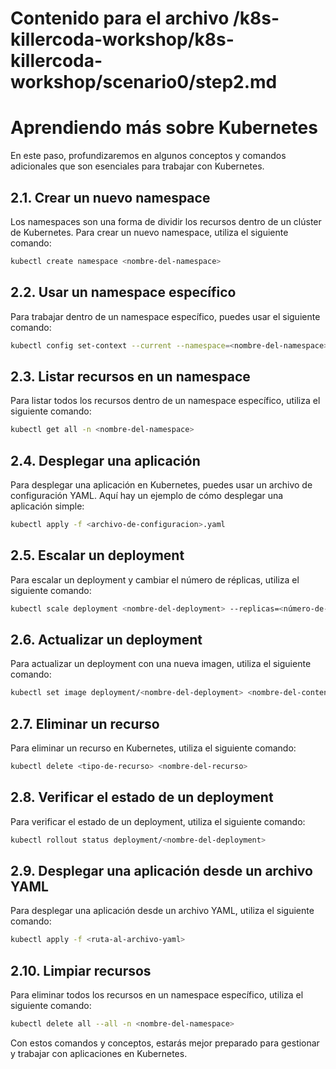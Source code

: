 # Contenido para el archivo /k8s-killercoda-workshop/k8s-killercoda-workshop/scenario0/step2.md

<!-- filepath: /Users/hjimenez/Developer/Fun/k8s-playground/kubernetes/scenario0/step2.md -->
# Aprendiendo más sobre Kubernetes

En este paso, profundizaremos en algunos conceptos y comandos adicionales que son esenciales para trabajar con Kubernetes.

## 2.1. Crear un nuevo namespace
Los namespaces son una forma de dividir los recursos dentro de un clúster de Kubernetes. Para crear un nuevo namespace, utiliza el siguiente comando:
```bash
kubectl create namespace <nombre-del-namespace>
```

## 2.2. Usar un namespace específico
Para trabajar dentro de un namespace específico, puedes usar el siguiente comando:
```bash
kubectl config set-context --current --namespace=<nombre-del-namespace>
```

## 2.3. Listar recursos en un namespace
Para listar todos los recursos dentro de un namespace específico, utiliza el siguiente comando:
```bash
kubectl get all -n <nombre-del-namespace>
```

## 2.4. Desplegar una aplicación
Para desplegar una aplicación en Kubernetes, puedes usar un archivo de configuración YAML. Aquí hay un ejemplo de cómo desplegar una aplicación simple:
```bash
kubectl apply -f <archivo-de-configuracion>.yaml
```

## 2.5. Escalar un deployment
Para escalar un deployment y cambiar el número de réplicas, utiliza el siguiente comando:
```bash
kubectl scale deployment <nombre-del-deployment> --replicas=<número-de-replicas>
```

## 2.6. Actualizar un deployment
Para actualizar un deployment con una nueva imagen, utiliza el siguiente comando:
```bash
kubectl set image deployment/<nombre-del-deployment> <nombre-del-contenedor>=<nueva-imagen>
```

## 2.7. Eliminar un recurso
Para eliminar un recurso en Kubernetes, utiliza el siguiente comando:
```bash
kubectl delete <tipo-de-recurso> <nombre-del-recurso>
```

## 2.8. Verificar el estado de un deployment
Para verificar el estado de un deployment, utiliza el siguiente comando:
```bash
kubectl rollout status deployment/<nombre-del-deployment>
```

## 2.9. Desplegar una aplicación desde un archivo YAML
Para desplegar una aplicación desde un archivo YAML, utiliza el siguiente comando:
```bash
kubectl apply -f <ruta-al-archivo-yaml>
```

## 2.10. Limpiar recursos
Para eliminar todos los recursos en un namespace específico, utiliza el siguiente comando:
```bash
kubectl delete all --all -n <nombre-del-namespace>
```

Con estos comandos y conceptos, estarás mejor preparado para gestionar y trabajar con aplicaciones en Kubernetes.